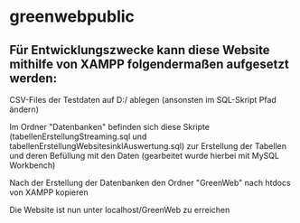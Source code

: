 # greenwebpublic

## Für Entwicklungszwecke kann diese Website mithilfe von XAMPP folgendermaßen aufgesetzt werden:

CSV-Files der Testdaten auf D:/ ablegen (ansonsten im SQL-Skript Pfad ändern)

Im Ordner "Datenbanken" befinden sich diese Skripte (tabellenErstellungStreaming.sql und tabellenErstellungWebsitesinklAuswertung.sql) zur Erstellung der Tabellen und deren Befüllung mit den Daten (gearbeitet wurde hierbei mit MySQL Workbench)

Nach der Erstellung der Datenbanken den Ordner "GreenWeb" nach htdocs von XAMPP kopieren

Die Website ist nun unter localhost/GreenWeb zu erreichen
 
